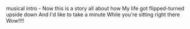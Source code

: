 musical intro -
Now this is a story all about how
My life got flipped-turned upside down
And I'd like to take a minute
While you're sitting right there
Wow!!!!
